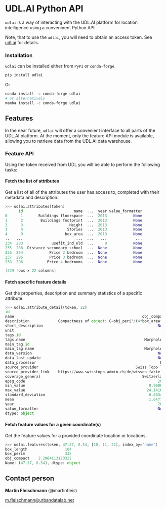 # UDL.AI Python API

`udlai` is a way of interacting with the UDL.AI platform for location intelligence using a conveninent Python API.

Note, that to use the `udlai`, you will need to obtain an access token. See [udl.ai](https://udl.ai) for details.

### Installation

`udlai` can be installed either from `PyPI` or `conda-forge`.

```sh
pip install udlai
```

Or

```sh
conda install -c conda-forge udlai
# or alternatively
mamba install -c conda-forge udlai
```

## Features

In the near future, `udlai` will offer a convenient interface to all parts of the UDL.AI platform. At the moment, only the feature API module is available, allowing you to retrieve data from the UDL.AI data warehouse.

### Feature API

Using the token received from UDL you will be able to perform the following tasks:

#### Fetch the list of attributes

Get a list of all of the attributes the user has access to, completed with their metadata and description.

```py
>>> udlai.attributes(token)
      id                       name  ...  year value_formatter
0      1       Buildings floorspace  ...  2013            None
1      2        Buildings footprint  ...  2013            None
2      3                     Height  ...  2013            None
3      4                    Stories  ...  2013            None
4      9                   box_area  ...  2013            None
..   ...                        ...  ...   ...             ...
234  283             usefit_ind_old  ...     0            None
235  288  Distance secondary school  ...  None            None
236  294            Price 2 bedroom  ...  None            None
237  295            Price 3 bedroom  ...  None            None
238  296           Price 4 bedrooms  ...  None            None

[239 rows x 22 columns]
```

#### Fetch specific feature details

Get the properties, description and summary statistics of a specific attribute.

```py
>>> udlai.attribute_detail(token, 22)
id                                                                     22
name                                                          obj_compact
description             Compactness of object: C=obj_peri²/(4*box_area*π)
short_description                                                    None
unit                                                                    -
tags.id                                                                 4
tags.name                                                      Morphology
main_tag.id                                                             4
main_tag.name                                                  Morphology
data_version                                                         None
data_last_update                                                     None
data_processor                                                        UDL
source_provider                                            Swiss Topo TLM
source_provider_link    https://www.swisstopo.admin.ch/de/wissen-fakte...
coverage_general                                              Switzerland
epsg_code                                                            2056
min_value                                                        0.960614
max_value                                                       24.141694
standard_deviation                                               0.893447
mean                                                             1.647733
year                                                                 2013
value_formatter                                                      None
dtype: object
```

#### Fetch feature values for a given coordinate(s)

Get the feature values for a provided coordinate location or locations.

```py
>>> udlai.features(token, 47.37, 8.54, [10, 11, 22], index_by="name")
box_length                 104
box_perim                  335
obj_compact    2.2064113123322
Name: (47.37, 8.54), dtype: object
```

## Contact person

**Martin Fleischmann** (@martinfleis)

m.fleischmann@urbandatalab.net
